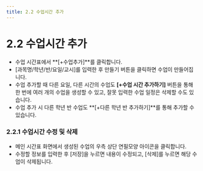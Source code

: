 ```yaml
---
title: 2.2 수업시간 추가
---
```

# 2.2 수업시간 추가

* 수업 시간표에서 **[+수업추가]**를 클릭합니다. 
* [과목명/학년/반/요일/교시]를 입력한 후 만들기 버튼을 클릭하면 수업이 만들어집니다. 
* 수업 추가할 때 다른 요일, 다른 시간의 수업도 **\[+수업 시간 추가하기]** 버튼을 통해 한 번에 여러 개의 수업을 생성할 수 있고, 잘못 입력한 수업 일정은 삭제할 수도 있습니다.
* 수업 추가 시 다른 학년 반 수업도 **\[+다른 학년 반 추가하기]**를 통해 추가할 수 있습니다.

### 2.2.1 수업시간 수정 및 삭제

* 메인 시간표 화면에서 생성된 수업의 우측 상단 연필모양 아이콘을 클릭합니다.
* 수정할 정보를 입력한 후 [저장]을 누르면 내용이 수정되고, [삭제]를 누르면 해당 수업이 삭제됩니다.
